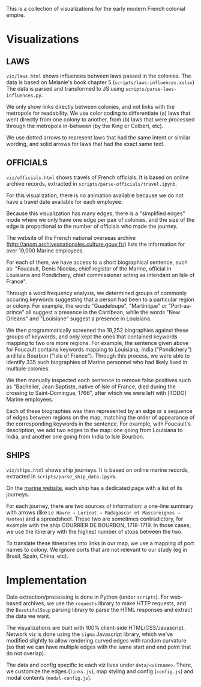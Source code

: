 This is a collection of visualizations for the early modern French
colonial empire.

# Visualizations

## LAWS
`viz/laws.html` shows influences between laws passed in the colonies.
The data is based on Melanie's book chapter 5 (`scripts/laws-influences.xslsx`)
The data is parsed and transformed to JS using `scripts/parse-laws-influences.py`.

We only show links directly between colonies, and not links with the metropole for readability. We use color coding to differentiate (a) laws that went directly from one colony to another, from (b) laws that were processed through the metropole in-between (by the King or Colbert, etc).

We use dotted arrows to represent laws that had the same intent or similar wording, and solid arrows for laws that had the exact same text.

## OFFICIALS
`viz/officials.html` shows travels of French officials. It is based on online archive records, extracted in `scripts/parse-officials/travel.ipynb`.

For this visualization, there is no animation available because
we do not have a travel date available for each employee.

Because this visualization has many edges, there is a "simplified edges" mode where we only have one edge per pair of colonies,
and the size of the edge is proportional to the number of officials
who made the journey.

The website of the French national overseas archive (http://anom.archivesnationales.culture.gouv.fr/) lists the information for over 19,000 Marine employees.

For each of them, we have access to a short biographical sentence, such as: "Foucault, Denis Nicolas, chief registar of the Marine, official in Louisiana and Pondichery, chief commissioner acting as intendant on Isle of France".

Through a word frequency analysis, we determined groups of commonly occuring keywords suggesting that a person had been to a particular region or colony. For example, the words "Guadeloupe", "Martinique" or "Port-au-prince" all suggest a presence in the Carribean, while the words "New Orleans" and "Louisiane" suggest a presence in Louisiana.

We then programmatically screened the 19,252 biographies against these groups of keywords, and only kept the ones that contained keywords mapping to two ore more regions. For example, the sentence given above for Foucault contains keywords mapping to Louisiana, India ("Pondichery") and Isle Bourbon ("Isle of France"). Through this process, we were able to identify 335 such biographies of Marine personnel who had likely lived in multiple colonies.

We then manually inspected each sentence to remove false positives such as "Bachelier, Jean Baptiste, native of Isle of France, died during the crossing to Saint-Domingue, 1766", after which we were left with [TODO] Marine employees.

Each of these biographies was then represented by an edge or a sequence of edges between regions on the map, matching the order of appearance of the corresponding keywords in the sentence. For example, with Foucault's description, we add two edges to the map: one going from Louisiana to India, and another one going from India to Isle Bourbon.


## SHIPS
`viz/ships.html` shows ship journeys.
It is based on online marine records, extracted in `scripts/parse_ship_data.ipynb`.

On the [marine website](https://www.memoiredeshommes.sga.defense.gouv.fr/fr/arkotheque/client/mdh/compagnie_des_indes/), each ship has a dedicated page with a list of its journeys.

For each journey, there are two sources of information: a one-line summary with arrows (like `Le Havre → Lorient → Madagascar et Mascareignes → Nantes`) and a spreadsheet. These two are sometimes contradictory, for example with the ship COURRIER DE BOURBON, 1718-1719. In those cases, we use the itinerary with the highest number of stops between the two.

To translate these itineraries into links in our map, we use a mapping of port names to colony. We ignore ports that are not relevant to our study (eg in Brasil, Spain, China, etc).


# Implementation
Data extraction/processing is done in Python (under `scripts`).
For web-based archives, we use the `requests` library to make
HTTP requests, and the `BeautifulSoup` parsing library to parse
the HTML responses and extract the data we want.

The visualizations are built with 100% client-side HTML/CSS/Javascript.
Network viz is done using the `sigma` Javascript library, which we've modified slightly to allow rendering curved edges with random
curvature (so that we can have multiple edges with the same
start and end point that do not overlap).

The data and config specific to each viz lives under `data/<vizname>`.
There, we customize the edges (`links.js`), map styling and config (`config.js`) and modal contents (`modal-config.js`).
